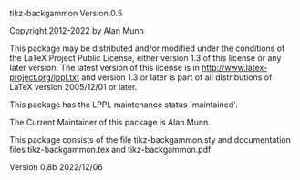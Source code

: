  tikz-backgammon Version 0.5

 Copyright 2012-2022 by Alan Munn

 This package may be distributed and/or modified under the
 conditions of the LaTeX Project Public License, either version 1.3
 of this license or any later version.
 The latest version of this license is in
   http://www.latex-project.org/lppl.txt
 and version 1.3 or later is part of all distributions of LaTeX
 version 2005/12/01 or later.

 This package has the LPPL maintenance status `maintained'.

 The Current Maintainer of this package is Alan Munn.

 This package consists of the file tikz-backgammon.sty and documentation files
 tikz-backgammon.tex and tikz-backgammon.pdf

 Version 0.8b 2022/12/06
